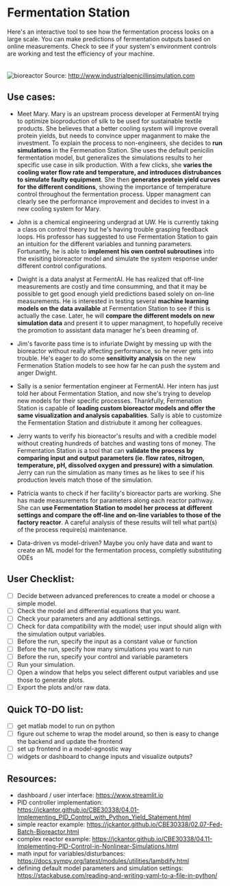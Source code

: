 # Fermentation Station
Here's an interactive tool to see how the fermentation process looks on a large scale. You can make predictions of fermentation outputs based on online measurements.
Check to see if your system's environment controls are working and test the efficiency of your machine.
\
\
\
![bioreactor](http://www.industrialpenicillinsimulation.com/images/IndPenSim_input_outputs_V2.png)
Source: http://www.industrialpenicillinsimulation.com
## Use cases:

- Meet Mary. Mary is an upstream process developer at FermentAI trying to optimize bioproduction of silk to be used for sustainable textile products. She believes that a better cooling system will improve overall protein yields, but needs to convince upper maganment to make the investment. To explain the process to non-engineers, she decides to __run simulations__ in the Fermenation Station. She uses the default penicilin fermentation model, but generalizes the simulations results to her specific use case in silk production. With a few clicks, she __varies the cooling water flow rate and temperature, and introduces distrubances to simulate faulty equipment__. She then __generates protein yield curves for the different conditions__, showing the importance of temperature control throughout the fermentation process. Upper managment can clearly see the performance improvement and decides to invest in a new cooling system for Mary.

- John is a chemical engineering undergrad at UW. He is currently taking a class on control theory but he's having trouble grasping feedback loops. His professor has suggested to use Fermentation Station to gain an intuition for the different variables and tunning parameters. Fortunantly, he is able to __implement his own control subroutines__ into the exisiting bioreactor model and simulate the system response under different control configurations.

- Dwight is a data analyst at FermentAI. He has realized that off-line measurements are costly and time consumming, and that it may be possible to get good enough yield predictions based solely on on-line measurements. He is interested in testing several __machine learning models on the data available__ at Fermentation Station to see if this is actually the case. Later, he will __compare the different models on new simulation data__ and present it to upper managment, to hopefully receive the promotion to assistant data manager he's been dreaming of. 

- Jim's favorite pass time is to infuriate Dwight by messing up with the bioreactor without really affecting performance, so he never gets into trouble. He's eager to do some __sensitivity analysis__ on the new Fermenation Station models to see how far he can push the system and anger Dwight.

- Sally is a senior fermentation engineer at FermentAI. Her intern has just told her about Fermentation Station, and now she's trying to develop new models for their specific processes. Thankfully, Fermenation Station is capable of __loading custom bioreactor models and offer the same visualization and analysis capabalities__. Sally is able to customize the Fermentation Station and distriubute it among her colleagues.

- Jerry wants to verify his bioreactor's results and with a credible model without creating hundreds of batches and wasting tons of money. The Fermentation Station is a tool that can __validate the process by comparing input and output parameters (ie. flow rates, nitrogen, temperature, pH, dissolved oxygen and pressure) with a simulation__. Jerry can run the simulation as many times as he likes to see if his production levels match those of the simulation.

- Patricia wants to check if her facility's bioreactor parts are working. She has made measurements for parameters along each reactor pathway. She can __use Fermentation Station to model her process at different settings and compare the off-line and on-line variables to those of the factory reactor__. A careful analysis of these results will tell what part(s) of the process require(s) maintenance.

- Data-driven vs model-driven? Maybe you only have data and want to create an ML model for the fermentation process, completly substituting ODEs

## User Checklist:
- [ ] Decide between advanced preferences to create a model or choose a simple model.
- [ ] Check the model and differential equations that you want.
- [ ] Check your parameters and any addtional settings.
- [ ] Check for data compatibility with the model; user input should align with the simulation output variables.
- [ ] Before the run, specify the input as a constant value or function
- [ ] Before the run, specify how many simulations you want to run
- [ ] Before the run, specify your control and variable parameters
- [ ] Run your simulation.
- [ ] Open a window that helps you select different output variables and use those to generate plots.
- [ ] Export the plots and/or raw data.

## Quick TO-DO list:
- [ ] get matlab model to run on python
- [ ] figure out scheme to wrap the model around, so then is easy to change the backend and update the frontend 
- [ ] set up frontend in a model-agnostic way
- [ ] widgets or dashboard to change inputs and visualize outputs?

## Resources:
- dashboard / user interface: https://www.streamlit.io
- PID controller implementation: https://jckantor.github.io/CBE30338/04.01-Implementing_PID_Control_with_Python_Yield_Statement.html
- simple reactor example: https://jckantor.github.io/CBE30338/02.07-Fed-Batch-Bioreactor.html
- complex reactor example: https://jckantor.github.io/CBE30338/04.11-Implementing-PID-Control-in-Nonlinear-Simulations.html
- math input for variables/disturbances: https://docs.sympy.org/latest/modules/utilities/lambdify.html
- defining default model parameters and simulation settings: https://stackabuse.com/reading-and-writing-yaml-to-a-file-in-python/
